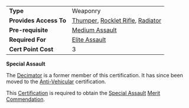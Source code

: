|                        |                                                                                                                    |
| ---------------------- | ------------------------------------------------------------------------------------------------------------------ |
| **Type**               | Weaponry                                                                                                           |
| **Provides Access To** | [Thumper](../weapons/Thumper.md), [Rocklet Rifle](../weapons/Rocklet_Rifle.md), [Radiator](../weapons/Radiator.md) |
| **Pre-requisite**      | [Medium Assault](Medium_Assault.md)                                                                                |
| **Required For**       | [Elite Assault](Elite_Assault.md)                                                                                  |
| **Cert Point Cost**    | 3                                                                                                                  |

**Special Assault**

The [Decimator](../weapons/Decimator.md) is a former member of this
certification. It has since been moved to the
[Anti-Vehicular](Anti-Vehicular.md) certification.

This [Certification](Certification.md) is required to obtain the
[Special Assault](<../merits/Special_Assault_(Merit).md>)
[Merit Commendation](../merits/Merit_Commendations.md).

<!--[Category:Certification](Category:Certification.md)-->
